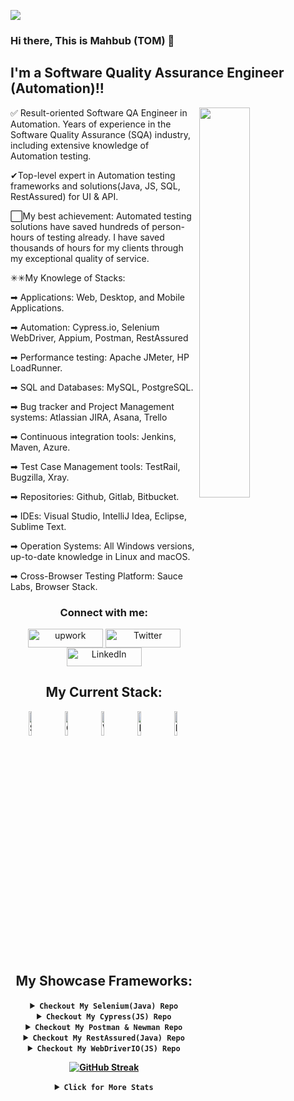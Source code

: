 ![](https://komarev.com/ghpvc/?username=Mahbub091&style=plastic&color=red)
### Hi there, This is Mahbub (TOM) 👋

## I'm a Software Quality Assurance Engineer (Automation)!!
<img src="https://camo.githubusercontent.com/21aadcba59e67081f84c016e8d1c4cd5bc5f176918d646dbecf1252468e524e6/68747470733a2f2f692e696d6775722e636f6d2f4f37756f5a69712e676966" data-canonical-src="https://i.imgur.com/O7uoZiq.gif" style="max-width: 100%;" width="40%" align="right">

✅ Result-oriented Software QA Engineer in Automation. Years of experience in the Software Quality Assurance (SQA) industry, including extensive knowledge of Automation testing.

✔Top-level expert in Automation testing frameworks and solutions(Java, JS, SQL, RestAssured) for UI & API. 

⬜My best achievement: Automated testing solutions have saved hundreds of person-hours of testing already. I have saved thousands of hours for my clients through my exceptional quality of service. 

✳✳My Knowlege of Stacks:
 
<p>➡ Applications: Web, Desktop, and Mobile Applications. 
<p>➡ Automation: Cypress.io, Selenium WebDriver, Appium, Postman, RestAssured
<p>➡ Performance testing: Apache JMeter, HP LoadRunner.
<p>➡ SQL and Databases: MySQL, PostgreSQL.
<p>➡ Bug tracker and Project Management systems: Atlassian JIRA, Asana, Trello
<p>➡ Continuous integration tools: Jenkins, Maven, Azure. 
<p>➡ Test Case Management tools: TestRail, Bugzilla, Xray.
<p>➡ Repositories: Github, Gitlab, Bitbucket.
<p>➡ IDEs: Visual Studio, IntelliJ Idea, Eclipse, Sublime Text.
<p>➡ Operation Systems: All Windows versions, up-to-date knowledge in Linux and macOS.
<p>➡ Cross-Browser Testing Platform: Sauce Labs, Browser Stack.

<h3 align="center">Connect with me:</h3>
<div align="center">
<a href="https://www.upwork.com/freelancers/~01bc845856f354174e" target="blank"><img align="center" src="https://img.shields.io/badge/UpWork-6FDA44?style=for-the-badge&logo=Upwork&logoColor=white" alt="upwork" height="30" width="120" /></a>
<a href="https://twitter.com/tom_sqa/" target="blank"><img align="center" src="https://img.shields.io/badge/Twitter-%231DA1F2.svg?style=for-the-badge&logo=Twitter&logoColor=white" alt="Twitter" height="30" width="120" /></a>
<a href="https://www.linkedin.com/in/mahbubrahman091//" target="blank"><img align="center" src="https://img.shields.io/badge/linkedin-%230077B5.svg?style=for-the-badge&logo=linkedin&logoColor=white" alt="LinkedIn" height="30" width="120" /></a>
<br>
<div>

## My Current Stack:
 
<!--Here I'll Explain About The Testing Tools I work day to day-->
<div align="center" >
  <img src="https://img.shields.io/badge/-selenium-%43B02A?style=for-the-badge&logo=selenium&logoColor=white" title="Selenium" img width="10%" alt="Selenium"/>&nbsp;
  <img src="https://img.shields.io/badge/-cypress-%23E5E5E5?style=for-the-badge&logo=cypress&logoColor=058a5e" title="Cypress" img width="10%" alt="Cypress"/>&nbsp;
  <img src="https://img.shields.io/badge/webdriverio-%23EA5906.svg?&style=for-the-badge&logo=webdriverio&logoColor=white" title="WebDriverIO" img width="10%" alt="WebDriverIO"/>&nbsp;
  <img src="https://img.shields.io/badge/Postman-FF6C37?style=for-the-badge&logo=postman&logoColor=white" title="Postman" img width="10%" alt="Postman"/>&nbsp;
   <img src="https://img.shields.io/badge/-restassured-000000?style=for-the-badge&logo=restAssured" title="RestAssured" img width="10%" alt="RestAssured"/>&nbsp;
</div>
 
## My Showcase Frameworks:
<!--Here I've Created My Selenium Framework Details -->
<details id="selenium-stack" align="center" margin-top="10px">
 <summary> <code><b>Checkout My Selenium(Java) Repo<b/></code>  </summary>
     <br>
<div align="center">
  <img src="https://img.shields.io/badge/-selenium-%43B02A?style=for-the-badge&logo=selenium&logoColor=white" title="Selenium" alt="Selenium"/>&nbsp;
  <img src="https://img.shields.io/badge/Java-ED8B00?style=for-the-badge&logo=openjdk&logoColor=white" title="Java" alt="Java"/>&nbsp;
  <img src="https://img.shields.io/badge/Apache-Maven-%23ED8B00.svg?style=for-the-badge&logo=Apache-Maven&logoColor=#C71A36" title="Apache-Maven" alt="Apache-Maven"/>&nbsp;
  <img src="https://img.shields.io/badge/Test-NG-%23ED8B00.svg?style=for-the-badge&logo=Test-NG&logoColor=Test-NG" title="Test-NG" alt="Test-NG"/>&nbsp;
</div>
 <br />
<div id="selenium_repo" align="center">
  <a href="https://github.com/Mahbub091/selenium_java_testng_automation">
    <img width="20%" src="https://img.shields.io/badge/-selenium-%43B02A?style=for-the-badge&logo=selenium&logoColor=white" alt="Tom's Selenium Showcase Repo"/>
  </a>
</div>
</details>

<!--Here I'll Create My Cypress Framework Details -->

<details align="center">
<summary> <b><code>Checkout My Cypress(JS) Repo</code><b/> </summary>
  <br>
<div align="center">
  <img src="https://img.shields.io/badge/-cypress-%43B02A?style=for-the-badge&logo=cypress&logoColor=white" title="Cypress" alt="Cypress"/>&nbsp;
  <img src="https://img.shields.io/badge/javascript-%23323330.svg?style=for-the-badge&logo=javascript&logoColor=%23F7DF1E" title="JavaScript" alt="JavaScript"/>&nbsp;
  <img src="https://img.shields.io/badge/node.js-6DA55F?style=for-the-badge&logo=node.js&logoColor=white" title="Node.js" alt="Node.js"/>&nbsp;
  <img src="https://img.shields.io/badge/-mocha-%238D6748?style=for-the-badge&logo=mocha&logoColor=white" title="Mocha" alt="Mocha"/>&nbsp;
   <img src="https://img.shields.io/badge/chai.js-323330?style=for-the-badge&logo=chai&logoColor=red" title="Chai" alt="Chai"/>&nbsp;
    <img src="https://img.shields.io/badge/jasmine-%238A4182.svg?style=for-the-badge&logo=jasmine&logoColor=white" title="Jasmine" alt="Jasmine"/>&nbsp;
</div>
 <br />
<div id="cypress_repo" align="center">
  <a href="https://github.com/Mahbub091/cypress_e2e_showcase">
    <img width="20%" src="https://img.shields.io/badge/-cypress-%23E5E5E5?style=for-the-badge&logo=cypress&logoColor=058a5e" alt="Tom's Cypress Showcase Repo"/>
  </a>
</div>
</details>
 
 <!--Here I'll Create My NewMan Framework Details -->

<details align="center">
<summary> <b><code>Checkout My Postman & Newman Repo</code><b/> </summary>
  <br>
<div align="center">
  <img src="https://img.shields.io/badge/-cypress-%43B02A?style=for-the-badge&logo=cypress&logoColor=white" title="Cypress" alt="Cypress"/>&nbsp;
  <img src="https://img.shields.io/badge/javascript-%23323330.svg?style=for-the-badge&logo=javascript&logoColor=%23F7DF1E" title="JavaScript" alt="JavaScript"/>&nbsp;
  <img src="https://img.shields.io/badge/node.js-6DA55F?style=for-the-badge&logo=node.js&logoColor=white" title="Node.js" alt="Node.js"/>&nbsp;
  <img src="https://img.shields.io/badge/-mocha-%238D6748?style=for-the-badge&logo=mocha&logoColor=white" title="Mocha" alt="Mocha"/>&nbsp;
   <img src="https://img.shields.io/badge/chai.js-323330?style=for-the-badge&logo=chai&logoColor=red" title="Chai" alt="Chai"/>&nbsp;
    <img src="https://img.shields.io/badge/jasmine-%238A4182.svg?style=for-the-badge&logo=jasmine&logoColor=white" title="Jasmine" alt="Jasmine"/>&nbsp;
</div>
 <br />
<div id="postman_repo" align="center">
  <a href="https://github.com/Mahbub091/NewMan_API_Execution">
    <img width="20%" src="https://img.shields.io/badge/Postman-FF6C37?style=for-the-badge&logo=postman&logoColor=white" alt="Tom's Postman Showcase Repo"/>
  </a>
</div>
</details>
 
 <!--Here I'll Create My RestAssured Framework Details -->

<details align="center">
<summary> <b><code>Checkout My RestAssured(Java) Repo</code><b/> </summary>
  <br>
<div align="center">
  <img src="https://img.shields.io/badge/-cypress-%43B02A?style=for-the-badge&logo=cypress&logoColor=white" title="Cypress" alt="Cypress"/>&nbsp;
  <img src="https://img.shields.io/badge/javascript-%23323330.svg?style=for-the-badge&logo=javascript&logoColor=%23F7DF1E" title="JavaScript" alt="JavaScript"/>&nbsp;
  <img src="https://img.shields.io/badge/node.js-6DA55F?style=for-the-badge&logo=node.js&logoColor=white" title="Node.js" alt="Node.js"/>&nbsp;
  <img src="https://img.shields.io/badge/-mocha-%238D6748?style=for-the-badge&logo=mocha&logoColor=white" title="Mocha" alt="Mocha"/>&nbsp;
   <img src="https://img.shields.io/badge/chai.js-323330?style=for-the-badge&logo=chai&logoColor=red" title="Chai" alt="Chai"/>&nbsp;
    <img src="https://img.shields.io/badge/jasmine-%238A4182.svg?style=for-the-badge&logo=jasmine&logoColor=white" title="Jasmine" alt="Jasmine"/>&nbsp;
</div>
 <br />
<div id="cypress_repo" align="center">
  <a href="https://github.com/Mahbub091">
    <img width="20%" src="https://img.shields.io/badge/-restassured-000000?style=for-the-badge&logo=restAssured" alt="Tom's RestAssured(Java) Showcase Repo"/>
  </a>
</div>
 </details>
 
  <!--Here I'll Create My WebDriverIO Framework Details -->
<details align="center">
<summary> <b><code>Checkout My WebDriverIO(JS) Repo</code><b/> </summary>
 <br>
<div align="center">
  <img src="https://img.shields.io/badge/-cypress-%43B02A?style=for-the-badge&logo=cypress&logoColor=white" title="Cypress" alt="Cypress"/>&nbsp;
  <img src="https://img.shields.io/badge/javascript-%23323330.svg?style=for-the-badge&logo=javascript&logoColor=%23F7DF1E" title="JavaScript" alt="JavaScript"/>&nbsp;
  <img src="https://img.shields.io/badge/node.js-6DA55F?style=for-the-badge&logo=node.js&logoColor=white" title="Node.js" alt="Node.js"/>&nbsp;
  <img src="https://img.shields.io/badge/-mocha-%238D6748?style=for-the-badge&logo=mocha&logoColor=white" title="Mocha" alt="Mocha"/>&nbsp;
   <img src="https://img.shields.io/badge/chai.js-323330?style=for-the-badge&logo=chai&logoColor=red" title="Chai" alt="Chai"/>&nbsp;
    <img src="https://img.shields.io/badge/jasmine-%238A4182.svg?style=for-the-badge&logo=jasmine&logoColor=white" title="Jasmine" alt="Jasmine"/>&nbsp;
</div>
 <br />
<div id="cypress_repo" align="center">
  <a href="https://github.com/Mahbub091/cypress_e2e_showcase">
    <img width="20%" src="https://img.shields.io/badge/webdriverio-%23EA5906.svg?&style=for-the-badge&logo=webdriverio&logoColor=white" alt="Tom's WebDriverIO Showcase Repo"/>
  </a>
</div>
</details>

[![GitHub Streak](http://github-readme-streak-stats.herokuapp.com?user=Mahbub091&theme=dark&date_format=j%20M%5B%20Y%5D)](https://git.io/streak-stats)

<details align="center">
    <summary> <code>Click for More Stats</code> </summary>
    <br>
    <img width="70%" src="https://github-profile-trophy.vercel.app/?username=Mahbub091&theme=onedark" />
</details>

<br/> 
